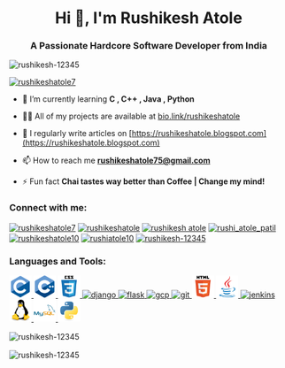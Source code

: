 <h1 align="center">Hi 👋, I'm Rushikesh Atole</h1>
<h3 align="center">A Passionate Hardcore Software Developer from India</h3>

<p align="left"> <img src="https://komarev.com/ghpvc/?username=rushikesh-12345&label=Profile%20views&color=0e75b6&style=flat" alt="rushikesh-12345" /> </p>

<p align="left"> <a href="https://twitter.com/rushikeshatole7" target="blank"><img src="https://img.shields.io/twitter/follow/rushikeshatole7?logo=twitter&style=for-the-badge" alt="rushikeshatole7" /></a> </p>

- 🌱 I’m currently learning **C , C++ , Java , Python**

- 👨‍💻 All of my projects are available at [bio.link/rushikeshatole](bio.link/rushikeshatole)

- 📝 I regularly write articles on [https://rushikeshatole.blogspot.com](https://rushikeshatole.blogspot.com)

- 📫 How to reach me **rushikeshatole75@gmail.com**

- ⚡ Fun fact **Chai tastes way better than Coffee | Change my mind!**

<h3 align="left">Connect with me:</h3>
<p align="left">
<a href="https://twitter.com/rushikeshatole7" target="blank"><img align="center" src="https://raw.githubusercontent.com/rahuldkjain/github-profile-readme-generator/master/src/images/icons/Social/twitter.svg" alt="rushikeshatole7" height="30" width="40" /></a>
<a href="https://linkedin.com/in/rushikeshatole" target="blank"><img align="center" src="https://raw.githubusercontent.com/rahuldkjain/github-profile-readme-generator/master/src/images/icons/Social/linked-in-alt.svg" alt="rushikeshatole" height="30" width="40" /></a>
<a href="https://stackoverflow.com/users/rushikesh atole" target="blank"><img align="center" src="https://raw.githubusercontent.com/rahuldkjain/github-profile-readme-generator/master/src/images/icons/Social/stack-overflow.svg" alt="rushikesh atole" height="30" width="40" /></a>
<a href="https://instagram.com/rushi_atole_patil" target="blank"><img align="center" src="https://raw.githubusercontent.com/rahuldkjain/github-profile-readme-generator/master/src/images/icons/Social/instagram.svg" alt="rushi_atole_patil" height="30" width="40" /></a>
<a href="https://www.codechef.com/users/rushikeshatole10" target="blank"><img align="center" src="https://cdn.jsdelivr.net/npm/simple-icons@3.1.0/icons/codechef.svg" alt="rushikeshatole10" height="30" width="40" /></a>
<a href="https://www.hackerrank.com/rushiatole10" target="blank"><img align="center" src="https://raw.githubusercontent.com/rahuldkjain/github-profile-readme-generator/master/src/images/icons/Social/hackerrank.svg" alt="rushiatole10" height="30" width="40" /></a>
<a href="https://www.leetcode.com/rushikesh-12345" target="blank"><img align="center" src="https://raw.githubusercontent.com/rahuldkjain/github-profile-readme-generator/master/src/images/icons/Social/leet-code.svg" alt="rushikesh-12345" height="30" width="40" /></a>
</p>

<h3 align="left">Languages and Tools:</h3>
<p align="left"> <a href="https://www.cprogramming.com/" target="_blank" rel="noreferrer"> <img src="https://raw.githubusercontent.com/devicons/devicon/master/icons/c/c-original.svg" alt="c" width="40" height="40"/> </a> <a href="https://www.w3schools.com/cpp/" target="_blank" rel="noreferrer"> <img src="https://raw.githubusercontent.com/devicons/devicon/master/icons/cplusplus/cplusplus-original.svg" alt="cplusplus" width="40" height="40"/> </a> <a href="https://www.w3schools.com/css/" target="_blank" rel="noreferrer"> <img src="https://raw.githubusercontent.com/devicons/devicon/master/icons/css3/css3-original-wordmark.svg" alt="css3" width="40" height="40"/> </a> <a href="https://www.djangoproject.com/" target="_blank" rel="noreferrer"> <img src="https://cdn.worldvectorlogo.com/logos/django.svg" alt="django" width="40" height="40"/> </a> <a href="https://flask.palletsprojects.com/" target="_blank" rel="noreferrer"> <img src="https://www.vectorlogo.zone/logos/pocoo_flask/pocoo_flask-icon.svg" alt="flask" width="40" height="40"/> </a> <a href="https://cloud.google.com" target="_blank" rel="noreferrer"> <img src="https://www.vectorlogo.zone/logos/google_cloud/google_cloud-icon.svg" alt="gcp" width="40" height="40"/> </a> <a href="https://git-scm.com/" target="_blank" rel="noreferrer"> <img src="https://www.vectorlogo.zone/logos/git-scm/git-scm-icon.svg" alt="git" width="40" height="40"/> </a> <a href="https://www.w3.org/html/" target="_blank" rel="noreferrer"> <img src="https://raw.githubusercontent.com/devicons/devicon/master/icons/html5/html5-original-wordmark.svg" alt="html5" width="40" height="40"/> </a> <a href="https://www.java.com" target="_blank" rel="noreferrer"> <img src="https://raw.githubusercontent.com/devicons/devicon/master/icons/java/java-original.svg" alt="java" width="40" height="40"/> </a> <a href="https://www.jenkins.io" target="_blank" rel="noreferrer"> <img src="https://www.vectorlogo.zone/logos/jenkins/jenkins-icon.svg" alt="jenkins" width="40" height="40"/> </a> <a href="https://www.linux.org/" target="_blank" rel="noreferrer"> <img src="https://raw.githubusercontent.com/devicons/devicon/master/icons/linux/linux-original.svg" alt="linux" width="40" height="40"/> </a> <a href="https://www.mysql.com/" target="_blank" rel="noreferrer"> <img src="https://raw.githubusercontent.com/devicons/devicon/master/icons/mysql/mysql-original-wordmark.svg" alt="mysql" width="40" height="40"/> </a> <a href="https://www.python.org" target="_blank" rel="noreferrer"> <img src="https://raw.githubusercontent.com/devicons/devicon/master/icons/python/python-original.svg" alt="python" width="40" height="40"/> </a> </p>

<p><img align="center" src="https://github-readme-stats.vercel.app/api/top-langs?username=rushikesh-12345&show_icons=true&locale=en&layout=compact" alt="rushikesh-12345" /></p>

<p><img align="center" src="https://github-readme-streak-stats.herokuapp.com/?user=rushikesh-12345&" alt="rushikesh-12345" /></p>
